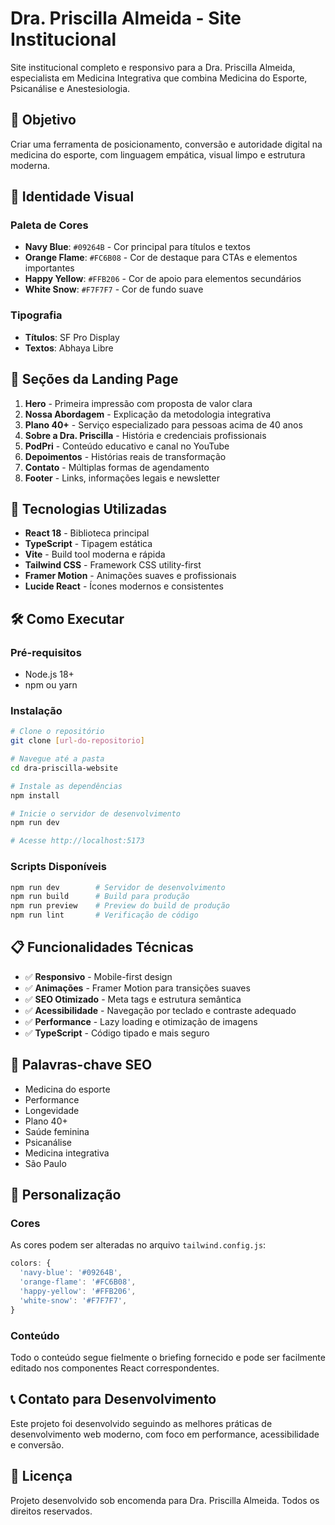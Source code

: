 # Dra. Priscilla Almeida - Site Institucional

Site institucional completo e responsivo para a Dra. Priscilla Almeida, especialista em Medicina Integrativa que combina Medicina do Esporte, Psicanálise e Anestesiologia.

## 🎯 Objetivo

Criar uma ferramenta de posicionamento, conversão e autoridade digital na medicina do esporte, com linguagem empática, visual limpo e estrutura moderna.

## 🎨 Identidade Visual

### Paleta de Cores
- **Navy Blue**: `#09264B` - Cor principal para títulos e textos
- **Orange Flame**: `#FC6B08` - Cor de destaque para CTAs e elementos importantes  
- **Happy Yellow**: `#FFB206` - Cor de apoio para elementos secundários
- **White Snow**: `#F7F7F7` - Cor de fundo suave

### Tipografia
- **Títulos**: SF Pro Display
- **Textos**: Abhaya Libre

## 📱 Seções da Landing Page

1. **Hero** - Primeira impressão com proposta de valor clara
2. **Nossa Abordagem** - Explicação da metodologia integrativa
3. **Plano 40+** - Serviço especializado para pessoas acima de 40 anos
4. **Sobre a Dra. Priscilla** - História e credenciais profissionais
5. **PodPri** - Conteúdo educativo e canal no YouTube
6. **Depoimentos** - Histórias reais de transformação
7. **Contato** - Múltiplas formas de agendamento
8. **Footer** - Links, informações legais e newsletter

## 🚀 Tecnologias Utilizadas

- **React 18** - Biblioteca principal
- **TypeScript** - Tipagem estática
- **Vite** - Build tool moderna e rápida
- **Tailwind CSS** - Framework CSS utility-first
- **Framer Motion** - Animações suaves e profissionais
- **Lucide React** - Ícones modernos e consistentes

## 🛠️ Como Executar

### Pré-requisitos
- Node.js 18+
- npm ou yarn

### Instalação
```bash
# Clone o repositório
git clone [url-do-repositorio]

# Navegue até a pasta
cd dra-priscilla-website

# Instale as dependências
npm install

# Inicie o servidor de desenvolvimento
npm run dev

# Acesse http://localhost:5173
```

### Scripts Disponíveis
```bash
npm run dev        # Servidor de desenvolvimento
npm run build      # Build para produção
npm run preview    # Preview do build de produção
npm run lint       # Verificação de código
```

## 📋 Funcionalidades Técnicas

- ✅ **Responsivo** - Mobile-first design
- ✅ **Animações** - Framer Motion para transições suaves
- ✅ **SEO Otimizado** - Meta tags e estrutura semântica
- ✅ **Acessibilidade** - Navegação por teclado e contraste adequado
- ✅ **Performance** - Lazy loading e otimização de imagens
- ✅ **TypeScript** - Código tipado e mais seguro

## 🎯 Palavras-chave SEO

- Medicina do esporte
- Performance
- Longevidade  
- Plano 40+
- Saúde feminina
- Psicanálise
- Medicina integrativa
- São Paulo

## 🔧 Personalização

### Cores
As cores podem ser alteradas no arquivo `tailwind.config.js`:

```javascript
colors: {
  'navy-blue': '#09264B',
  'orange-flame': '#FC6B08', 
  'happy-yellow': '#FFB206',
  'white-snow': '#F7F7F7',
}
```

### Conteúdo
Todo o conteúdo segue fielmente o briefing fornecido e pode ser facilmente editado nos componentes React correspondentes.

## 📞 Contato para Desenvolvimento

Este projeto foi desenvolvido seguindo as melhores práticas de desenvolvimento web moderno, com foco em performance, acessibilidade e conversão.

## 📝 Licença

Projeto desenvolvido sob encomenda para Dra. Priscilla Almeida. Todos os direitos reservados.
